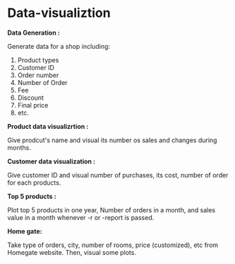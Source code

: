 # Data-visualiztion

**Data Generation :**

Generate data for a shop including:

1. Product types
2. Customer ID
3. Order number
4. Number of Order
5. Fee
6. Discount 
7. Final price
8. etc.

**Product data visualizrtion :**

Give prodcut's name and visual its number os sales and changes during months.

**Customer data visualization :**

Give customer ID and visual number of purchases, its cost, number of order for each products.

**Top 5 products :**

Plot top 5 products in one year, Number of orders in a month, and sales value in a month whenever -r or -report is passed.

**Home gate:**

Take type of orders, city, number of rooms, price (customized), etc from Homegate website. Then, visual some plots.